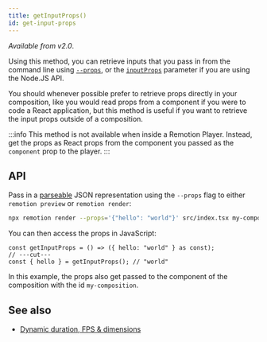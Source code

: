 ```yaml
---
title: getInputProps()
id: get-input-props
---
```


_Available from v2.0_.

Using this method, you can retrieve inputs that you pass in from the command line using [`--props`](/docs/cli), or the [`inputProps`](/docs/ssr#render-a-video-programmatically) parameter if you are using the Node.JS API.

You should whenever possible prefer to retrieve props directly in your composition, like you would read props from a component if you were to code a React application, but this method is useful if you want to retrieve the input props outside of a composition.

:::info
This method is not available when inside a Remotion Player. Instead, get the props as React props from the component you passed as the `component` prop to the player.
:::

## API

Pass in a [parseable](/docs/cli) JSON representation using the `--props` flag to either `remotion preview` or `remotion render`:

```bash
npx remotion render --props='{"hello": "world"}' src/index.tsx my-composition out/video.mp4
```

You can then access the props in JavaScript:

```tsx twoslash
const getInputProps = () => ({ hello: "world" } as const);
// ---cut---
const { hello } = getInputProps(); // "world"
```

In this example, the props also get passed to the component of the composition with the id `my-composition`.

## See also

- [Dynamic duration, FPS & dimensions](/docs/dynamic-metadata)
